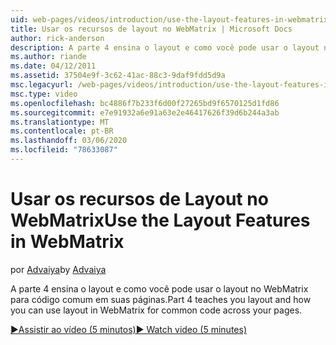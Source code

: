 ```yaml
---
uid: web-pages/videos/introduction/use-the-layout-features-in-webmatrix
title: Usar os recursos de layout no WebMatrix | Microsoft Docs
author: rick-anderson
description: A parte 4 ensina o layout e como você pode usar o layout no WebMatrix para código comum em suas páginas.
ms.author: riande
ms.date: 04/12/2011
ms.assetid: 37504e9f-3c62-41ac-88c3-9daf9fdd5d9a
msc.legacyurl: /web-pages/videos/introduction/use-the-layout-features-in-webmatrix
msc.type: video
ms.openlocfilehash: bc4886f7b233f6d00f27265bd9f6570125d1fd86
ms.sourcegitcommit: e7e91932a6e91a63e2e46417626f39d6b244a3ab
ms.translationtype: MT
ms.contentlocale: pt-BR
ms.lasthandoff: 03/06/2020
ms.locfileid: "78633087"
---
```

# <a name="use-the-layout-features-in-webmatrix"></a><span data-ttu-id="5f339-103">Usar os recursos de Layout no WebMatrix</span><span class="sxs-lookup"><span data-stu-id="5f339-103">Use the Layout Features in WebMatrix</span></span>

<span data-ttu-id="5f339-104">por [Advaiya](https://twitter.com/Advaiyasolns)</span><span class="sxs-lookup"><span data-stu-id="5f339-104">by [Advaiya](https://twitter.com/Advaiyasolns)</span></span>

<span data-ttu-id="5f339-105">A parte 4 ensina o layout e como você pode usar o layout no WebMatrix para código comum em suas páginas.</span><span class="sxs-lookup"><span data-stu-id="5f339-105">Part 4 teaches you layout and how you can use layout in WebMatrix for common code across your pages.</span></span>

[<span data-ttu-id="5f339-106">&#9654;Assistir ao vídeo (5 minutos)</span><span class="sxs-lookup"><span data-stu-id="5f339-106">&#9654; Watch video (5 minutes)</span></span>](https://channel9.msdn.com/Blogs/ASP-NET-Site-Videos/use-the-layout-features-in-webmatrix)
